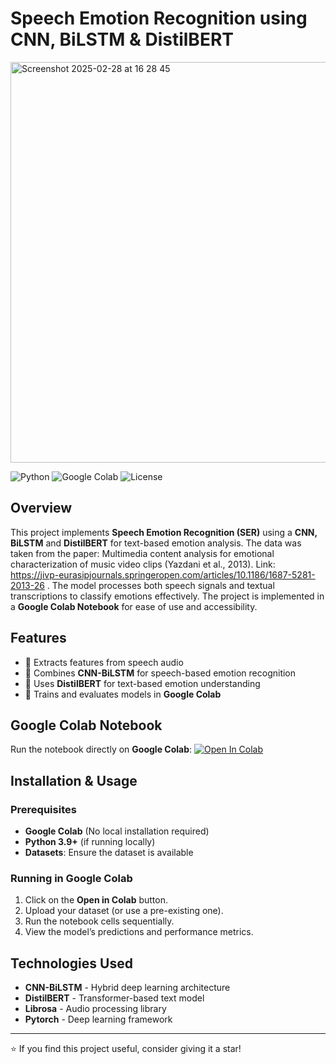 # Speech Emotion Recognition using CNN, BiLSTM & DistilBERT

<img width="641" alt="Screenshot 2025-02-28 at 16 28 45" src="https://github.com/user-attachments/assets/757b0b40-2d70-4691-9987-7c983459f350" />


![Python](https://img.shields.io/badge/Python-3.9%2B-blue?logo=python)
![Google Colab](https://img.shields.io/badge/Google%20Colab-Notebook-orange?logo=googlecolab)
![License](https://img.shields.io/badge/License-MIT-green)

## Overview
This project implements **Speech Emotion Recognition (SER)** using a  **CNN, BiLSTM** and **DistilBERT** for text-based emotion analysis. The data was taken from the paper: Multimedia content analysis for emotional characterization of music video clips (Yazdani et al., 2013). Link: https://jivp-eurasipjournals.springeropen.com/articles/10.1186/1687-5281-2013-26 . The model processes both speech signals and textual transcriptions to classify emotions effectively. The project is implemented in a **Google Colab Notebook** for ease of use and accessibility.

## Features
- 🎤 Extracts features from speech audio
- 🧠 Combines **CNN-BiLSTM** for speech-based emotion recognition
- 📝 Uses **DistilBERT** for text-based emotion understanding
- 🔬 Trains and evaluates models in **Google Colab**

## Google Colab Notebook
Run the notebook directly on **Google Colab**:
[![Open In Colab](https://colab.research.google.com/assets/colab-badge.svg)](https://colab.research.google.com/github/Trinita21/speech-emotion-recognition-cnn-bilstm-distilbert-transformers/blob/main/SER_Colab_Notebook.ipynb)

## Installation & Usage
### Prerequisites
- **Google Colab** (No local installation required)
- **Python 3.9+** (if running locally)
- **Datasets**: Ensure the dataset is available

### Running in Google Colab
1. Click on the **Open in Colab** button.
2. Upload your dataset (or use a pre-existing one).
3. Run the notebook cells sequentially.
4. View the model’s predictions and performance metrics.

## Technologies Used
- **CNN-BiLSTM** - Hybrid deep learning architecture
- **DistilBERT** - Transformer-based text model
- **Librosa** - Audio processing library
- **Pytorch** - Deep learning framework

---
⭐ If you find this project useful, consider giving it a star!
